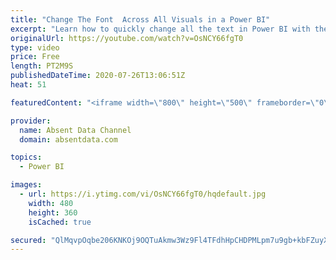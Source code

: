 ```yaml
---
title: "Change The Font  Across All Visuals in a Power BI"
excerpt: "Learn how to quickly change all the text in Power BI with the theme options in Power BI"
originalUrl: https://youtube.com/watch?v=OsNCY66fgT0
type: video
price: Free
length: PT2M9S
publishedDateTime: 2020-07-26T13:06:51Z
heat: 51

featuredContent: "<iframe width=\"800\" height=\"500\" frameborder=\"0\" src=\"https://www.youtube.com/embed/OsNCY66fgT0\" allow=\"accelerometer; autoplay; encrypted-media; gyroscope; picture-in-picture\" allowfullscreen></iframe>"

provider:
  name: Absent Data Channel
  domain: absentdata.com

topics:
  - Power BI

images:
  - url: https://i.ytimg.com/vi/OsNCY66fgT0/hqdefault.jpg
    width: 480
    height: 360
    isCached: true

secured: "QlMqvpOqbe206KNKOj9OQTuAkmw3Wz9Fl4TFdhHpCHDPMLpm7u9gb+kbFZuyXPuSryJk+PiIsxYqBku6JgDT03jUTWPA5YkFR35qgdVZxG11uXpuQDCUneGDC7NY2PTeH6aAyFJgtSJ+OSOn8YKElwK8HfYsT6k/l4/9sFC7Pa4q6DOW5H0ItdDZ7ZcnRHvxiXjyrSQQZNMX+rBDyPA9cwne7KkwKANHx95GQBqnFWKj/IefDarb37+7W0niWntgxot/pB1NSR6/Xwo53XPFFg8umcIR534ftO2z7zAOHmZZgaFQQDbUBGcZy1B6V1mWvAUWxwBpWyh2vi61XNYTtBtn3ER6vZsZt7G4PSmA8xtaf0Tt3x8dPecykJGV6x8Jx8NFI1wj71XRo5vDETnnhG7EjRNJK1SFpfUaMc3w+LQ=;CkibGKF7slOn8XR7haRO7w=="
---
```


